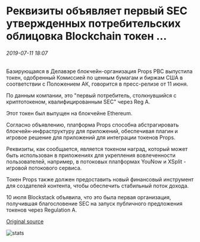 # Реквизиты объявляет первый SEC утвержденных потребительских облицовка Blockchain токен ...

###### 2019-07-11 18:07

Базирующаяся в Делавэре блокчейн-организация Props PBC выпустила токен, одобренный Комиссией по ценным бумагам и биржам США в соответствии с Положением АК, говорится в пресс-релизе от 11 июня.

По данным компании, это "первый потребитель, столкнувшийся с криптотокеном, квалифицированным SEC" через Reg A.

Этот токен был выпущен на блокчейне Ethereum.

Согласно объявлению, платформа Props способна абстрагировать блокчейн-инфраструктуру для приложений, обеспечивая плагин и игровое решение для приложений для интеграции токенов Props.

Реквизиты, как сообщается, является токеном наград, который может быть использован в приложениях для укрепления вовлеченности пользователей, например, в потоковых платформах YouNow и XSplit - игровой потокового сервиса.

Токен Props также должен предоставить новый финансовый инструмент для создателей контента, чтобы обеспечить стабильный поток дохода.

10 июля Blockstack объявила, что это была первая организация, получившая благословение SEC на запуск публичного предложения токенов через Regulation A.

[Original source](https://cointelegraph.com/news/props-announces-first-sec-approved-consumer-facing-blockchain-token)

![stats](https://c.statcounter.com/11760860/0/a89fa40b/1/ "stats")